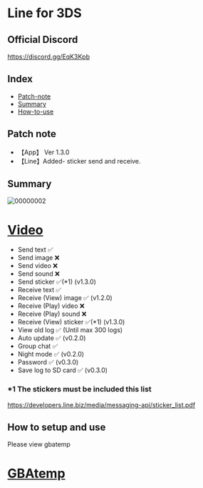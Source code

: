 # Line for 3DS

## Official Discord 
https://discord.gg/EqK3Kpb

## Index
* [Patch-note](https://github.com/Core-2-Extreme/Line_for_3DS#Patch-note)
* [Summary](https://github.com/Core-2-Extreme/Line_for_3DS#summary)
* [How-to-use](https://github.com/Core-2-Extreme/Line_for_3DS#How-to-use)

## Patch note
* 【App】 Ver 1.3.0
* 【Line】Added- sticker send and receive.
## Summary

![00000002](https://user-images.githubusercontent.com/45873899/77538658-676c3e00-6ee3-11ea-8a9a-9c37ee7ba69b.png)

# [Video](https://www.youtube.com/watch?v=5K2fCr0lyoM)
* Send text ✅
* Send image ❌
* Send video ❌
* Send sound ❌
* Send sticker ✅(*1) (v1.3.0)
* Receive text ✅
* Receive (View) image ✅ (v1.2.0)
* Receive (Play) video ❌
* Receive (Play) sound ❌
* Receive (View) sticker ✅(*1) (v1.3.0)
* View old log ✅ (Until max 300 logs)
* Auto update ✅ (v0.2.0)
* Group chat ✅
* Night mode ✅ (v0.2.0)
* Password ✅ (v0.3.0)
* Save log to SD card ✅ (v0.3.0)

### *1 The stickers must be included this list
https://developers.line.biz/media/messaging-api/sticker_list.pdf

## How to setup and use
Please view gbatemp
# [GBAtemp](https://gbatemp.net/threads/line-for-3ds.539530)
